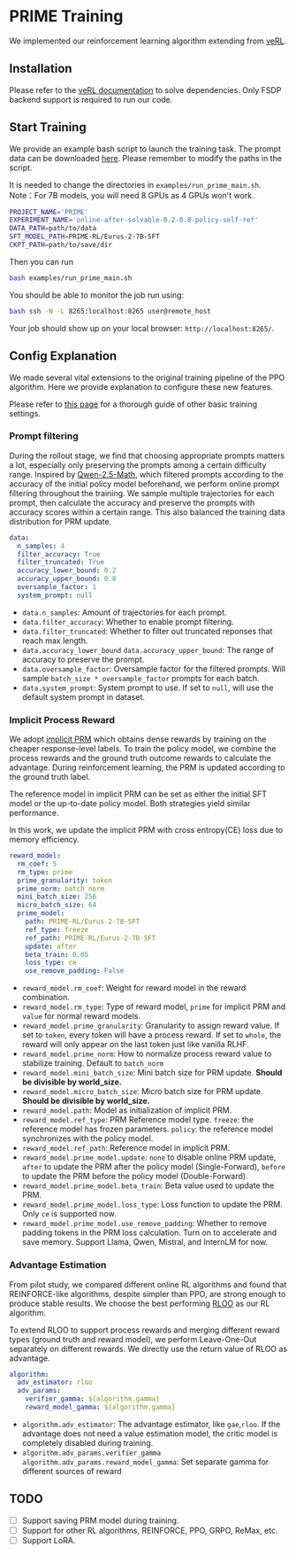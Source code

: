 # PRIME Training

We implemented our reinforcement learning algorithm extending from [veRL](https://github.com/volcengine/verl). 

## Installation 
Please refer to the [veRL documentation](https://verl.readthedocs.io/en/latest/start/install.html) to solve dependencies. Only FSDP backend support is required to run our code. 

## Start Training
We provide an example bash script to launch the training task. The prompt data can be downloaded [here](https://huggingface.co/datasets/PRIME-RL/Eurus-2-RL-Data). Please remember to modify the paths in the script. 

It is needed to change the directories in `examples/run_prime_main.sh`. Note：For 7B models, you will need 8 GPUs as 4 GPUs won't work.
 
```bash
PROJECT_NAME='PRIME'
EXPERIMENT_NAME='online-after-solvable-0.2-0.8-policy-self-ref'
DATA_PATH=path/to/data
SFT_MODEL_PATH=PRIME-RL/Eurus-2-7B-SFT
CKPT_PATH=path/to/save/dir
```
Then you can run
```bash
bash examples/run_prime_main.sh
```
You should be able to monitor the job run using:
```bash
bash ssh -N -L 8265:localhost:8265 user@remote_host
```
Your job should show up on your local browser: ``http://localhost:8265/``.

## Config Explanation
We made several vital extensions to the original training pipeline of the PPO algorithm. Here we provide explanation to configure these new features. 

Please refer to [this page](https://verl.readthedocs.io/en/latest/examples/config.html) for a thorough guide of other basic training settings. 

### Prompt filtering
During the rollout stage, we find that choosing appropriate prompts matters a lot, especially only preserving the prompts among a certain difficulty range. Inspired by [Qwen-2.5-Math](https://arxiv.org/abs/2409.12122), which filtered prompts according to the accuracy of the initial policy model beforehand, we perform online prompt filtering throughout the training. We sample multiple trajectories for each prompt, then calculate the accuracy and preserve the prompts with accuracy scores within a certain range. This also balanced the training data distribution for PRM update. 

```yaml
data:
  n_samples: 4 
  filter_accuracy: True
  filter_truncated: True
  accuracy_lower_bound: 0.2
  accuracy_upper_bound: 0.8
  oversample_factor: 1
  system_prompt: null
```
- ``data.n_samples``: Amount of trajectories for each prompt.
- ``data.filter_accuracy``: Whether to enable prompt filtering. 
- ``data.filter_truncated``: Whether to filter out truncated reponses that reach max length.
- ``data.accuracy_lower_bound`` ``data.accuracy_upper_bound``: The range of accuracy to preserve the prompt.
- ``data.oversample_factor``: Oversample factor for the filtered prompts. Will sample ``batch_size * oversample_factor`` prompts for each batch.
- ``data.system_prompt``: System prompt to use. If set to ``null``, will use the default system prompt in dataset.


### Implicit Process Reward
We adopt [implicit PRM](https://arxiv.org/abs/2412.01981) which obtains dense rewards by training on the cheaper response-level labels. To train the policy model, we combine the process rewards and the ground truth outcome rewards to calculate the advantage. During reinforcement learning, the PRM is updated according to the ground truth label. 

The reference model in implicit PRM can be set as either the initial SFT model or the up-to-date policy model. Both strategies yield similar performance. 

In this work, we update the implicit PRM with cross entropy(CE) loss due to memory efficiency. 
```yaml
reward_model:
  rm_coef: 5
  rm_type: prime
  prime_granularity: token
  prime_norm: batch_norm
  mini_batch_size: 256
  micro_batch_size: 64
  prime_model:
    path: PRIME-RL/Eurus-2-7B-SFT
    ref_type: freeze
    ref_path: PRIME-RL/Eurus-2-7B-SFT
    update: after
    beta_train: 0.05
    loss_type: ce
    use_remove_padding: False
```
- ``reward_model.rm_coef``: Weight for reward model in the reward combination. 
- ``reward_model.rm_type``: Type of reward model, ``prime`` for implicit PRM and ``value`` for normal reward models. 
- ``reward_model.prime_granularity``: Granularity to assign reward value. If set to ``token``, every token will have a process reward. If set to ``whole``, the reward will only appear on the last token just like vanilla RLHF. 
- ``reward_model.prime_norm``: How to normalize process reward value to stabilize training. Default to ``batch_norm``
- ``reward_model.mini_batch_size``: Mini batch size for PRM update. **Should be divisible by world_size.**
- ``reward_model.micro_batch_size``: Micro batch size for PRM update. **Should be divisible by world_size.**
- ``reward_model.path``: Model as initialization of implicit PRM. 
- ``reward_model.ref_type``: PRM Reference model type. ``freeze``: the reference model has frozen parameters. ``policy``: the reference model synchronizes with the policy model. 
- ``reward_model.ref_path``: Reference model in implicit PRM. 
- ``reward_model.prime_model.update``: ``none`` to disable online PRM update, ``after`` to update the PRM after the policy model (Single-Forward), ``before`` to update the PRM before the policy model (Double-Forward). 
- ``reward_model.prime_model.beta_train``: Beta value used to update the PRM. 
- ``reward_model.prime_model.loss_type``: Loss function to update the PRM. Only ``ce`` is supported now.
- ``reward_model.prime_model.use_remove_padding``: Whether to remove padding tokens in the PRM loss calculation. Turn on to accelerate and save memory. Support Llama, Qwen, Mistral, and InternLM for now.

### Advantage Estimation
From pilot study, we compared different online RL algorithms and found that REINFORCE-like algorithms, despite simpler than PPO, are strong enough to produce stable results. We choose the best performing [RLOO](https://arxiv.org/abs/2402.14740) as our RL algorithm. 

To extend RLOO to support process rewards and merging different reward types (ground truth and reward model), we perform Leave-One-Out separately on different rewards. We directly use the return value of RLOO as advantage. 
```yaml
algorithm:
  adv_estimator: rloo
  adv_params:
    verifier_gamma: ${algorithm.gamma}
    reward_model_gamma: ${algorithm.gamma}
```
- ``algorithm.adv_estimator``: The advantage estimator, like ``gae``,``rloo``. If the advantage does not need a value estimation model, the critic model is completely disabled during training. 
- ``algorithm.adv_params.verifier_gamma`` ``algorithm.adv_params.reward_model_gamma``: Set separate gamma for different sources of reward

## TODO
- [ ] Support saving PRM model during training.
- [ ] Support for other RL algorithms, REINFORCE, PPO, GRPO, ReMax, etc.
- [ ] Support LoRA.
